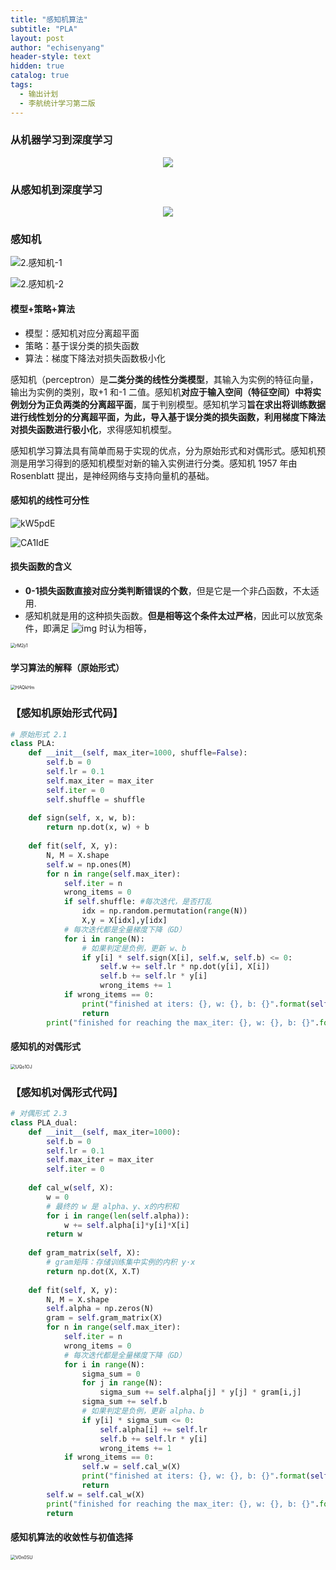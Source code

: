 ```yaml
---
title: "感知机算法"
subtitle: "PLA"
layout: post
author: "echisenyang"
header-style: text
hidden: true
catalog: true
tags:
  - 输出计划
  - 李航统计学习第二版
---
```




### 从机器学习到深度学习

<p align="center">
  <img src="https://gitee.com/echisenyang/GiteeForUpicUse/raw/master/uPic/4gMZlM.jpg" style="zoom:100%" />
</p>

### 从感知机到深度学习

<p align="center">
  <img src="https://gitee.com/echisenyang/GiteeForUpicUse/raw/master/uPic/9TtSoM.jpg" style="zoom:100%" />
</p>

### 感知机

![2.感知机-1](https://gitee.com/echisenyang/GiteeForUpicUse/raw/master/uPic/2.感知机-1.jpg)

![2.感知机-2](https://gitee.com/echisenyang/GiteeForUpicUse/raw/master/uPic/2.感知机-2.jpg)

#### 模型+策略+算法

- 模型：感知机对应分离超平面
- 策略：基于误分类的损失函数
- 算法：梯度下降法对损失函数极小化

感知机（perceptron）是**二类分类的线性分类模型**，其输入为实例的特征向量，输出为实例的类别，取+1 和-1 二值。感知机**对应于输入空间（特征空间）中将实例划分为正负两类的分离超平面**，属于判别模型。感知机学习**旨在求出将训练数据进行线性划分的分离超平面，为此，导入基于误分类的损失函数，利用梯度下降法对损失函数进行极小化**，求得感知机模型。

感知机学习算法具有简单而易于实现的优点，分为原始形式和对偶形式。感知机预测是用学习得到的感知机模型对新的输入实例进行分类。感知机 1957 年由 Rosenblatt 提出，是神经网络与支持向量机的基础。

#### 感知机的线性可分性

![kW5pdE](https://gitee.com/echisenyang/GiteeForUpicUse/raw/master/uPic/kW5pdE.png)

![CA1IdE](https://gitee.com/echisenyang/GiteeForUpicUse/raw/master/uPic/CA1IdE.png)

#### 损失函数的含义

- **0-1损失函数直接对应分类判断错误的个数**，但是它是一个非凸函数，不太适用.
- 感知机就是用的这种损失函数。**但是相等这个条件太过严格**，因此可以放宽条件，即满足 ![img](https://mmbiz.qpic.cn/mmbiz_svg/6t0VDe9bl5f74XMG3ea8ibrDymbNS423PEiaZXEibljgib0JFSYUclfOQOwu9wZSsUEUmibGlrPAy9mSJFDzruS7gFclUxgHWPYEv/640?wx_fmt=svg&wxfrom=5&wx_lazy=1&wx_co=1) 时认为相等，

<img src="https://gitee.com/echisenyang/GiteeForUpicUse/raw/master/uPic/rM2ji1.png" alt="rM2ji1" style="zoom:50%;" />

#### 学习算法的解释（原始形式）

<img src="https://gitee.com/echisenyang/GiteeForUpicUse/raw/master/uPic/HAQkHm.png" alt="HAQkHm" style="zoom:50%;" />

### 【感知机原始形式代码】

```python
# 原始形式 2.1
class PLA:
    def __init__(self, max_iter=1000, shuffle=False):
        self.b = 0
        self.lr = 0.1
        self.max_iter = max_iter
        self.iter = 0
        self.shuffle = shuffle
        
    def sign(self, x, w, b):
        return np.dot(x, w) + b
    
    def fit(self, X, y):
        N, M = X.shape
        self.w = np.ones(M)
        for n in range(self.max_iter):
            self.iter = n
            wrong_items = 0
            if self.shuffle: #每次迭代，是否打乱
                idx = np.random.permutation(range(N))
                X,y = X[idx],y[idx]
            # 每次迭代都是全量梯度下降（GD）
            for i in range(N):
                # 如果判定是负例，更新 w、b
                if y[i] * self.sign(X[i], self.w, self.b) <= 0:
                    self.w += self.lr * np.dot(y[i], X[i])
                    self.b += self.lr * y[i]
                    wrong_items += 1
            if wrong_items == 0:
                print("finished at iters: {}, w: {}, b: {}".format(self.iter, self.w, self.b))
                return 
        print("finished for reaching the max_iter: {}, w: {}, b: {}".format(self.max_iter, self.w, self.b))
```



#### 感知机的对偶形式

<img src="https://gitee.com/echisenyang/GiteeForUpicUse/raw/master/uPic/UQo1OJ.png" alt="UQo1OJ" style="zoom:50%;" />

### 【感知机对偶形式代码】

```python
# 对偶形式 2.3
class PLA_dual:
    def __init__(self, max_iter=1000):
        self.b = 0
        self.lr = 0.1
        self.max_iter = max_iter
        self.iter = 0
    
    def cal_w(self, X): 
        w = 0
        # 最终的 w 是 alpha、y、x的内积和
        for i in range(len(self.alpha)):
            w += self.alpha[i]*y[i]*X[i]
        return w
    
    def gram_matrix(self, X):
        # gram矩阵：存储训练集中实例的内积 y·x
        return np.dot(X, X.T)
    
    def fit(self, X, y):
        N, M = X.shape
        self.alpha = np.zeros(N)
        gram = self.gram_matrix(X)
        for n in range(self.max_iter):
            self.iter = n
            wrong_items = 0
            # 每次迭代都是全量梯度下降（GD）
            for i in range(N):
                sigma_sum = 0
                for j in range(N):
                    sigma_sum += self.alpha[j] * y[j] * gram[i,j]
                sigma_sum += self.b
                # 如果判定是负例，更新 alpha、b
                if y[i] * sigma_sum <= 0:
                    self.alpha[i] += self.lr
                    self.b += self.lr * y[i]
                    wrong_items += 1
            if wrong_items == 0:
                self.w = self.cal_w(X)
                print("finished at iters: {}, w: {}, b: {}".format(self.iter, self.w, self.b))
                return
        self.w = self.cal_w(X)
        print("finished for reaching the max_iter: {}, w: {}, b: {}".format(self.max_iter, self.w, self.b))
        return
```



#### 感知机算法的收敛性与初值选择

<img src="https://gitee.com/echisenyang/GiteeForUpicUse/raw/master/uPic/V0n0SU.png" alt="V0n0SU" style="zoom:50%;" />





